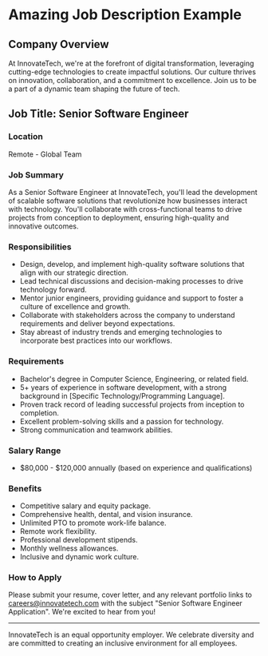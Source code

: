 # Amazing Job Description Example

## Company Overview
At InnovateTech, we're at the forefront of digital transformation, leveraging cutting-edge technologies to create impactful solutions. Our culture thrives on innovation, collaboration, and a commitment to excellence. Join us to be a part of a dynamic team shaping the future of tech.

## Job Title: Senior Software Engineer

### Location
Remote - Global Team

### Job Summary
As a Senior Software Engineer at InnovateTech, you'll lead the development of scalable software solutions that revolutionize how businesses interact with technology. You'll collaborate with cross-functional teams to drive projects from conception to deployment, ensuring high-quality and innovative outcomes.

### Responsibilities
- Design, develop, and implement high-quality software solutions that align with our strategic direction.
- Lead technical discussions and decision-making processes to drive technology forward.
- Mentor junior engineers, providing guidance and support to foster a culture of excellence and growth.
- Collaborate with stakeholders across the company to understand requirements and deliver beyond expectations.
- Stay abreast of industry trends and emerging technologies to incorporate best practices into our workflows.

### Requirements
- Bachelor's degree in Computer Science, Engineering, or related field.
- 5+ years of experience in software development, with a strong background in [Specific Technology/Programming Language].
- Proven track record of leading successful projects from inception to completion.
- Excellent problem-solving skills and a passion for technology.
- Strong communication and teamwork abilities.

### Salary Range
- $80,000 - $120,000 annually (based on experience and qualifications)

### Benefits
- Competitive salary and equity package.
- Comprehensive health, dental, and vision insurance.
- Unlimited PTO to promote work-life balance.
- Remote work flexibility.
- Professional development stipends.
- Monthly wellness allowances.
- Inclusive and dynamic work culture.

### How to Apply
Please submit your resume, cover letter, and any relevant portfolio links to careers@innovatetech.com with the subject "Senior Software Engineer Application". We're excited to hear from you!

---

InnovateTech is an equal opportunity employer. We celebrate diversity and are committed to creating an inclusive environment for all employees.
